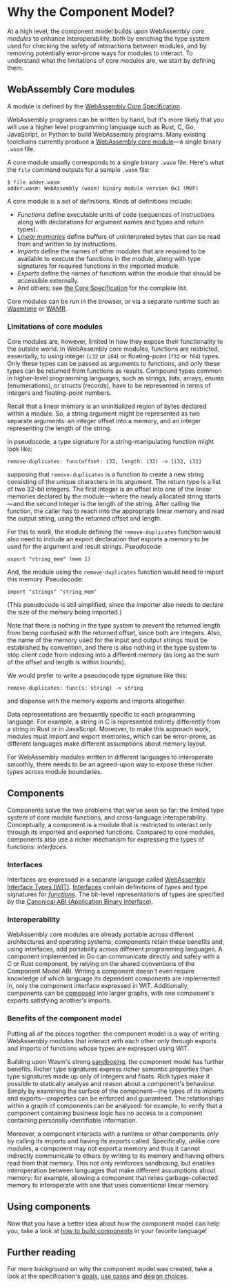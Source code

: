 # Why the Component Model?

At a high level, the component model builds upon WebAssembly _core modules_
to enhance interoperability, both by enriching the type system
used for checking the safety of interactions between modules,
and by removing potentially error-prone ways for modules to interact.
To understand what the limitations of core modules are,
we start by defining them.

## WebAssembly Core modules

A module is defined by the [WebAssembly Core Specification](https://webassembly.github.io/spec/core/).

WebAssembly programs can be written by hand,
but it's more likely that you will use a higher level programming language
such as Rust, C, Go, JavaScript, or Python to build WebAssembly programs.
Many existing toolchains currently produce a
[WebAssembly core module](https://webassembly.github.io/spec/core/syntax/modules.html)—a single
binary `.wasm` file.

A core module usually corresponds to a single binary `.wasm` file.
Here's what the `file` command outputs for a sample `.wasm` file:
```console
$ file adder.wasm
adder.wasm: WebAssembly (wasm) binary module version 0x1 (MVP)
```

A core module is a set of definitions.
Kinds of definitions include:
* _Functions_ define executable units of code
  (sequences of instructions along with declarations
  for argument names and types and return types).
* [_Linear memories_](https://webassembly.github.io/spec/core/syntax/modules.html#syntax-mem)
  define buffers of uninterpreted bytes that can be read from
  and written to by instructions.
* _Imports_ define the names of other modules
   that are required to be available to execute
   the functions in the module,
   along with type signatures for required functions
   in the imported module.
* _Exports_ define the names of functions within
  the module that should be accessible externally.
* And others; see [the Core Specification](https://webassembly.github.io/spec/core/syntax/modules.html)
  for the complete list.

Core modules can be run in the browser,
or via a separate runtime such as [Wasmtime](https://wasmtime.dev/)
or [WAMR](https://github.com/bytecodealliance/wasm-micro-runtime).

### Limitations of core modules

Core modules are, however, limited in how they expose their functionality to the outside world.
In WebAssembly core modules, functions are restricted, essentially,
to using integer (`i32` or `i64`) or floating-point (`f32` or `f64`) types.
Only these types can be passed as arguments to functions,
and only these types can be returned from functions as results.
Compound types common in higher-level programming languages,
such as strings, lists, arrays, enums (enumerations), or structs (records),
have to be represented in terms of integers and floating-point numbers.

Recall that a linear memory is an uninitialized region of bytes
declared within a module.
So, a string argument might be represented as two separate arguments:
an integer offset into a memory,
and an integer representing the length of the string.

In pseudocode, a type signature for a string-manipulating function
might look like:

```
remove-duplicates: func(offset: i32, length: i32) -> [i32, i32]
```

supposing that `remove-duplicates` is a function
to create a new string consisting of the unique characters
in its argument.
The return type is a list of two 32-bit integers.
The first integer is an offset into one of the linear memories
declared by the module—where the newly allocated string starts—and
the second integer is the length of the string.
After calling the function,
the caller has to reach into the appropriate linear memory
and read the output string, using the returned offset and length.

For this to work, the module defining the `remove-duplicates` function
would also need to include
an export declaration that exports a memory to be used
for the argument and result strings. Pseudocode:

```
export "string_mem" (mem 1)
```

And, the module using the `remove-duplicates` function
would need to import this memory. Pseudocode:

```
import "strings" "string_mem"
```

(This pseudocode is still simplified, since the importer
also needs to declare the size of the memory being
imported.)

Note that there is nothing in the type system to prevent
the returned length from being confused with the returned offset,
since both are integers.
Also, the name of the memory used for the input and output strings
must be established by convention,
and there is also nothing in the type system to stop client code
from indexing into a different memory
(as long as the sum of the offset and length is within bounds).

We would prefer to write a pseudocode type signature like this:

```
remove-duplicates: func(s: string) -> string
```

and dispense with the memory exports and imports altogether.

Data representations are frequently specific to each programming language.
For example, a string in C is represented entirely differently
from a string in Rust or in JavaScript.
Moreover, to make this approach work, modules must import and export memories,
which can be error-prone, as different languages
make different assumptions about memory layout.

For WebAssembly modules written in different languages to interoperate smoothly,
there needs to be an agreed-upon way to expose these richer types across module boundaries.

## Components

Components solve the two problems that we've seen so far:
the limited type system of core module functions,
and cross-language interoperability.
Conceptually, a component is a module that is restricted
to interact only through its imported and exported functions.
Compared to core modules, components also use a richer
mechanism for expressing the types of functions: _interfaces_.

### Interfaces

Interfaces are expressed in a separate language called [WebAssembly Interface Types (WIT)](./wit.md).
[Interfaces](./wit.md#interfaces) contain definitions of _types_
and type signatures for [_functions_](./wit.md#functions).
The bit-level representations of types are specified by
the [Canonical ABI (Application Binary Interface)](./../advanced/canonical-abi.md).

### Interoperability

WebAssembly core modules are already portable across different architectures
and operating systems;
components retain these benefits and, using interfaces,
add portability across different programming languages.
A component implemented in Go can communicate directly and safely
with a C or Rust component, by relying on the shared conventions of the Component Model ABI.
Writing a component doesn't even require knowledge
of which language its dependent components are implemented in,
only the component interface expressed in WIT.
Additionally, components can be [composed](../composing-and-distributing.md) into larger graphs,
with one component's exports satisfying another's imports.

### Benefits of the component model

Putting all of the pieces together:
the component model is a way of writing WebAssembly modules
that interact with each other only through exports and imports of functions
whose types are expressed using WIT.

Building upon Wasm's strong [sandboxing](https://webassembly.org/docs/security/),
the component model has further benefits.
Richer type signatures express richer semantic properties
than type signatures made up only of integers and floats.
Rich types make it possible to statically analyse
and reason about a component's behaviour.
Simply by examining the surface of the component—the types
of its imports and exports—properties can be
enforced and guaranteed.
The relationships within a graph of components can be analysed:
for example, to verify that a component containing business logic
has no access to a component containing personally identifiable information.

Moreover, a component interacts with a runtime or other components
_only_ by calling its imports and having its exports called.
Specifically, unlike core modules, a component may not export a memory
and thus it cannot indirectly communicate to others
by writing to its memory and having others read from that memory.
This not only reinforces sandboxing, but enables interoperation
between languages that make different assumptions about memory:
for example, allowing a component that relies garbage-collected memory
to interoperate with one that uses conventional linear memory.

## Using components

Now that you have a better idea about how the component model can help you, take a look at [how to build components](../language-support.md) in your favorite language!

## Further reading

For more background on why the component model was created,
take a look at the specification's [goals](https://github.com/WebAssembly/component-model/blob/main/design/high-level/Goals.md),
[use cases](https://github.com/WebAssembly/component-model/blob/main/design/high-level/UseCases.md)
and [design choices](https://github.com/WebAssembly/component-model/blob/main/design/high-level/Choices.md).
